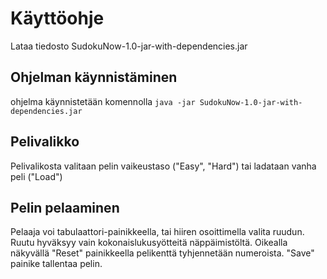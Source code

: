 # Käyttöohje
Lataa tiedosto SudokuNow-1.0-jar-with-dependencies.jar
## Ohjelman käynnistäminen
ohjelma käynnistetään komennolla
`` java -jar SudokuNow-1.0-jar-with-dependencies.jar ``
## Pelivalikko
Pelivalikosta valitaan pelin vaikeustaso ("Easy", "Hard") tai ladataan vanha peli ("Load")
## Pelin pelaaminen
Pelaaja voi tabulaattori-painikkeella, tai hiiren osoittimella valita ruudun. 
Ruutu hyväksyy vain kokonaislukusyötteitä näppäimistöltä. Oikealla näkyvällä "Reset" painikkeella pelikenttä tyhjennetään numeroista.
"Save" painike tallentaa pelin.
